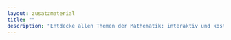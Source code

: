 ```yaml
---
layout: zusatzmaterial
title: ""
description: "Entdecke allen Themen der Mathematik: interaktiv und kostenlos."
---
```


<style>
  #ichkann-box .icon:hover {
  color: var(--hauptfarbe-hover); 
  transform: scale(1.2);
}
</style>

<main style="padding-top: 1rem">
<div id="ichkann-box" style="display: flex; justify-content: center; align-items: center; font-size: 2em; text-align: center; color: var(--hauptfarbe);">
</div>
</main>

<script>
async function ladeKompetenzBox() {
  try {
    const responseKompetenzliste = await fetch("/kompetenzliste.json");
    const daten = await responseKompetenzliste.json();

    if (!Array.isArray(daten) || daten.length === 0) {
      document.getElementById("ichkann-box").innerText = "Keine Kompetenzdaten verfügbar.";
      return;
    }

    const zufall = daten[Math.floor(Math.random() * daten.length)];
    const frage = zufall["Ich kann"].replace(/\.$/, "?");
    const nummer = parseFloat(zufall.Nummer).toString();
    const ziel = `lernbereiche/${zufall.Gebiet}/${zufall.Lernbereich}/uebungen.html#aufgabe-${nummer}`;

    const div = document.getElementById("ichkann-box");

    // Erstelle ein <span> als Container für Text + Icon
    const spanContainer = document.createElement('span');
    div.innerHTML = ''; // Inhalt leeren
    div.appendChild(spanContainer);

    const vollerText = `Kannst du ${frage} `;

    function typeWriter(text, element, delay = 50, callback) {
      let i = 0;
      element.textContent = ''; // Text leeren (keine HTML, nur Text)

      function schreiben() {
        if (i < text.length) {
          element.textContent += text.charAt(i);
          i++;
          setTimeout(schreiben, delay);
        } else if (callback) {
          callback();
        }
      }
      schreiben();
    }

    typeWriter(vollerText, spanContainer, 50, () => {
      // Icon als Inline-Element ans Ende des Textes (innerhalb von spanContainer)
      const icon = document.createElement('i');
      icon.className = "fas fa-arrow-circle-right icon";
      spanContainer.appendChild(icon);
    });

    div.onclick = () => window.location.href = ziel;

  } catch (err) {
    document.getElementById("ichkann-box").innerText = "Fehler beim Laden der Kompetenzen.";
    console.error(err);
  }
}

ladeKompetenzBox();
</script>
